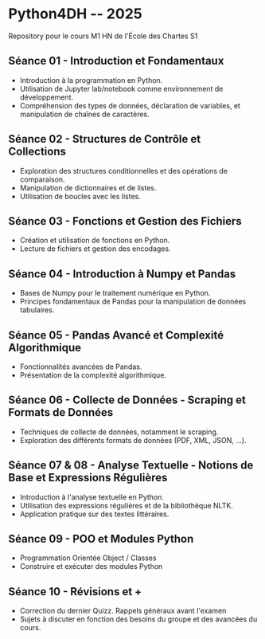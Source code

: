 # Python4DH -- 2025
Repository pour le cours M1 HN de l'École des Chartes S1

## Séance 01 - Introduction et Fondamentaux
- Introduction à la programmation en Python.
- Utilisation de Jupyter lab/notebook comme environnement de développement.
- Compréhension des types de données, déclaration de variables, et manipulation de chaînes de caractères.

## Séance 02 - Structures de Contrôle et Collections
- Exploration des structures conditionnelles et des opérations de comparaison.
- Manipulation de dictionnaires et de listes.
- Utilisation de boucles avec les listes.

## Séance 03 - Fonctions et Gestion des Fichiers
- Création et utilisation de fonctions en Python.
- Lecture de fichiers et gestion des encodages.

## Séance 04 - Introduction à Numpy et Pandas
- Bases de Numpy pour le traitement numérique en Python.
- Principes fondamentaux de Pandas pour la manipulation de données tabulaires.

## Séance 05 - Pandas Avancé et Complexité Algorithmique
- Fonctionnalités avancées de Pandas.
- Présentation de la complexité algorithmique.

## Séance 06 - Collecte de Données - Scraping et Formats de Données
- Techniques de collecte de données, notamment le scraping.
- Exploration des différents formats de données (PDF, XML, JSON, ...).

## Séance 07 & 08 - Analyse Textuelle - Notions de Base et Expressions Régulières
- Introduction à l'analyse textuelle en Python.
- Utilisation des expressions régulières et de la bibliothèque NLTK.
- Application pratique sur des textes littéraires.

## Séance 09 - POO et Modules Python
- Programmation Orientée Object / Classes
- Construire et exécuter des modules Python
  
## Séance 10 - Révisions et +
- Correction du dernier Quizz. Rappels généraux avant l'examen
- Sujets à discuter en fonction des besoins du groupe et des avancées du cours.
